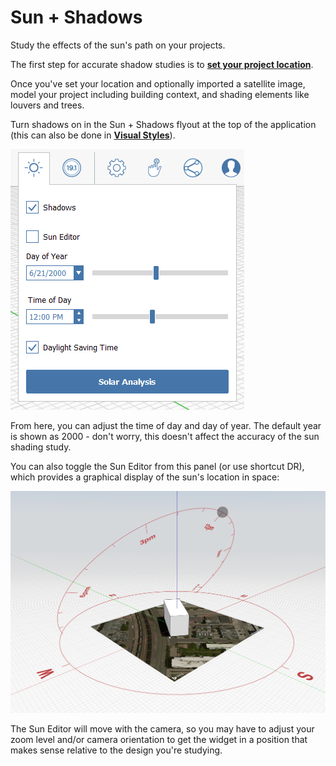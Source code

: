# Sun + Shadows

Study the effects of the sun's path on your projects.

The first step for accurate shadow studies is to [**set your project location**](setting-location.md). 

Once you've set your location and optionally imported a satellite image, model your project including building context, and shading elements like louvers and trees.

Turn shadows on in the Sun + Shadows flyout at the top of the application \(this can also be done in [**Visual Styles**](../formit-introduction/tool-bars.md)\).

![](../.gitbook/assets/sun-+-shadows.PNG)

From here, you can adjust the time of day and day of year. The default year is shown as 2000 - don't worry, this doesn't affect the accuracy of the sun shading study.

You can also toggle the Sun Editor from this panel \(or use shortcut DR\), which provides a graphical display of the sun's location in space:

![](../.gitbook/assets/sun-editor.PNG)

The Sun Editor will move with the camera, so you may have to adjust your zoom level and/or camera orientation to get the widget in a position that makes sense relative to the design you're studying.



